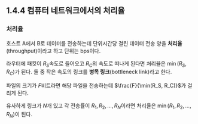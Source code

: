 ## 1.4.4 컴퓨터 네트워크에서의 처리율

### 처리율

호스트 A에서 B로 데이터를 전송하는데 단위시간당 걸린 데이터 전송 양을 **처리율**(throughput)이라고 하고 단위는 bps이다.

라우터에 패킷이 $R_S$속도로 들어오고 $R_C$의 속도로 떠나게 된다면 처리율은 $\min(R_S, R_C)$가 된다. 둘 중 작은 속도의 링크를 **병목 링크**(bottleneck link)라고 한다.

파일의 크기가 $F$비트라면 해당 파일을 전송하는데 $\frac{F}{\min(R_S, R_C)}$가 걸리게 된다.

유사하게 링크가 $N$개 있고 각 전송률이 $R_1, R_2, \dots, R_N$이라면 처리율은 $\min(R_1, R_2, \dots, R_N)$이 된다.
